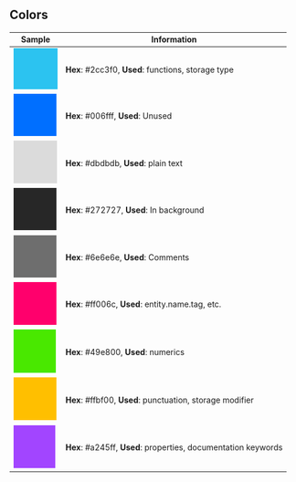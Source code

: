 
## Colors

| Sample | Information |
|----|---|
| ![Clear blue](./assets/2cc3f0.png) | **Hex**: #2cc3f0, **Used**: functions, storage type |
| ![Marine blue](./assets/006fff.png) | **Hex**: #006fff, **Used**: Unused |
| ![Dimmed white](./assets/dbdbdb.png) | **Hex**: #dbdbdb, **Used**: plain text |
| ![Dark grey](./assets/272727.png) | **Hex**: #272727, **Used**: In background |
| ![Medium grey](./assets/6e6e6e.png) | **Hex**: #6e6e6e, **Used**: Comments |
| ![Electric pink](./assets/ff006c.png) | **Hex**: #ff006c, **Used**: entity.name.tag, etc.|
| ![Fluo green](./assets/49e800.png) | **Hex**: #49e800, **Used**: numerics |
| ![Warm yellow](./assets/ffbf00.png) | **Hex**: #ffbf00, **Used**: punctuation, storage modifier |
| ![Violet](./assets/a245ff.png) | **Hex**: #a245ff, **Used**: properties, documentation keywords | 

